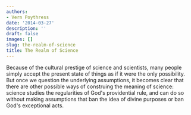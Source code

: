 ```yaml
---
authors:
- Vern Poythress
date: '2014-03-27'
description: ''
draft: false
images: []
slug: the-realm-of-science
title: The Realm of Science
---
```


Because of the cultural prestige of science and scientists, many people simply accept the present state of things as if it were the only possibility. But once we question the underlying assumptions, it becomes clear that there are other possible ways of construing the meaning of science: science studies the regularities of God's providential rule, and can do so without making assumptions that ban the idea of divine purposes or ban God's exceptional acts.